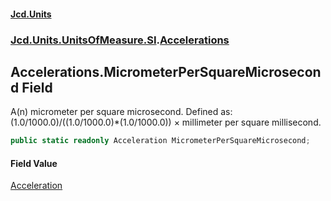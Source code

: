#### [Jcd.Units](index.md 'index')
### [Jcd.Units.UnitsOfMeasure.SI](Jcd.Units.UnitsOfMeasure.SI.md 'Jcd.Units.UnitsOfMeasure.SI').[Accelerations](Accelerations.md 'Jcd.Units.UnitsOfMeasure.SI.Accelerations')

## Accelerations.MicrometerPerSquareMicrosecond Field

A(n) micrometer per square microsecond. Defined as: (1.0/1000.0)/((1.0/1000.0)*(1.0/1000.0)) × millimeter per square millisecond.

```csharp
public static readonly Acceleration MicrometerPerSquareMicrosecond;
```

#### Field Value
[Acceleration](Acceleration.md 'Jcd.Units.UnitTypes.Acceleration')